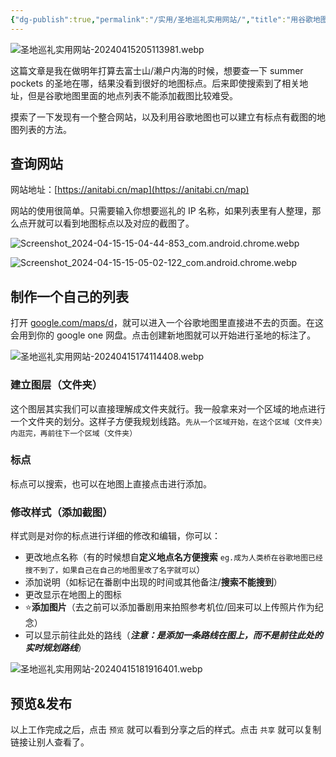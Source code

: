 ```yaml
---
{"dg-publish":true,"permalink":"/实用/圣地巡礼实用网站/","title":"用谷歌地图建立你自己的圣巡list","tags":["动漫"],"created":"2024-04-15 12:16","updated":"2024-04-17 21:25"}
---
```



![圣地巡礼实用网站-20240415205113981.webp](/img/user/%E5%AE%9E%E7%94%A8/assets/%E5%9C%A3%E5%9C%B0%E5%B7%A1%E7%A4%BC%E5%AE%9E%E7%94%A8%E7%BD%91%E7%AB%99-20240415205113981.webp)

这篇文章是我在做明年打算去富士山/濑户内海的时候，想要查一下 summer pockets 的圣地在哪，结果没看到很好的地图标点。后来即使搜索到了相关地址，但是谷歌地图里面的地点列表不能添加截图比较难受。

摸索了一下发现有一个整合网站，以及利用谷歌地图也可以建立有标点有截图的地图列表的方法。

## 查询网站

网站地址：[https://anitabi.cn/map](https://anitabi.cn/map)

网站的使用很简单。只需要输入你想要巡礼的 IP 名称，如果列表里有人整理，那么点开就可以看到地图标点以及对应的截图了。

![Screenshot_2024-04-15-15-04-44-853_com.android.chrome.webp](/img/user/%E5%AE%9E%E7%94%A8/assets/Screenshot_2024-04-15-15-04-44-853_com.android.chrome.webp)

![Screenshot_2024-04-15-15-05-02-122_com.android.chrome.webp](/img/user/%E5%AE%9E%E7%94%A8/assets/Screenshot_2024-04-15-15-05-02-122_com.android.chrome.webp)

## 制作一个自己的列表

打开 [google.com/maps/d](https://www.google.com/maps/d/)，就可以进入一个谷歌地图里直接进不去的页面。在这会用到你的 google one 网盘。点击创建新地图就可以开始进行圣地的标注了。

![圣地巡礼实用网站-20240415174114408.webp](/img/user/%E5%AE%9E%E7%94%A8/assets/%E5%9C%A3%E5%9C%B0%E5%B7%A1%E7%A4%BC%E5%AE%9E%E7%94%A8%E7%BD%91%E7%AB%99-20240415174114408.webp)

### 建立图层（文件夹）

这个图层其实我们可以直接理解成文件夹就行。我一般拿来对一个区域的地点进行一个文件夹的划分。这样子方便我规划线路。`先从一个区域开始，在这个区域（文件夹）内逛完，再前往下一个区域（文件夹）`

### 标点

标点可以搜索，也可以在地图上直接点击进行添加。

### 修改样式（添加截图）

样式则是对你的标点进行详细的修改和编辑，你可以：

- 更改地点名称（有的时候想自**定义地点名方便搜索** `eg.成为人类桥在谷歌地图已经搜不到了，如果自己在自己的地图里改了名字就可以`）
- 添加说明（如标记在番剧中出现的时间或其他备注/**搜索不能搜到**）
- 更改显示在地图上的图标
- ⭐**添加图片**（去之前可以添加番剧用来拍照参考机位/回来可以上传照片作为纪念）
- 可以显示前往此处的路线（**_注意：是添加一条路线在图上，而不是前往此处的实时规划路线_**）

![圣地巡礼实用网站-20240415181916401.webp](/img/user/%E5%AE%9E%E7%94%A8/assets/%E5%9C%A3%E5%9C%B0%E5%B7%A1%E7%A4%BC%E5%AE%9E%E7%94%A8%E7%BD%91%E7%AB%99-20240415181916401.webp)

## 预览&发布

以上工作完成之后，点击 `预览` 就可以看到分享之后的样式。点击 `共享` 就可以复制链接让别人查看了。
